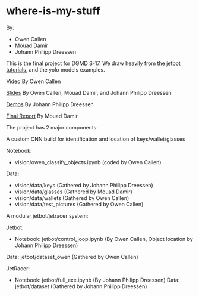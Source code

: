 # where-is-my-stuff
By:
- Owen Callen 
- Mouad Damir
- Johann Philipp Dreessen

This is the final project for DGMD S-17. We draw heavily from the [jetbot tutorials](https://github.com/NVIDIA-AI-IOT/jetbot), and the yolo models examples.

[Video](https://drive.google.com/file/d/1NUb2KVUlQoqC06DATXHxSNlxn-0bfpRi/view?usp=sharing)
By Owen Callen

[Slides](https://docs.google.com/presentation/d/1T4_gXr-sCOkvIFs17xJbdkNCRg3k88lXM8XtBsyly_E/edit?usp=sharing)
By Owen Callen, Mouad Damir, and Johann Philipp Dreessen

[Demos](https://drive.google.com/drive/folders/1YgHJHQa4Za0jXMN0Rb-0tDJYW2JKCGaY?usp=sharing)
By Johann Philipp Dreessen

[Final Report](https://docs.google.com/document/d/1-P0ktF-1Q1E9n_SRaVM4jpNXeV1YNtrdG0FWJ9ejQhg/edit?usp=sharing) 
By Mouad Damir

The project has 2 major components:

A custom CNN build for identification and location of keys/wallet/glasses

Notebook: 

* vision/owen_classify_objects.ipynb (coded by Owen Callen)

Data: 	

* vision/data/keys (Gathered by Johann Philipp Dreessen)
* vision/data/glasses (Gathered by Mouad Damir)
* vision/data/wallets (Gathered by Owen Callen)
* vision/data/test_pictures (Gathered by Owen Callen)


A modular jetbot/jetracer system:

Jetbot:

* Notebook: jetbot/control_loop.ipynb (By Owen Callen, Object location by Johann Philipp Dreessen)

Data: jetbot/dataset_owen (Gathered by Owen Callen)

JetRacer:

* Notebook: jetbot/full_exe.ipynb (By Johann Philipp Dreessen)
Data: jetbot/dataset (Gathered by Johann Philipp Dreessen)
